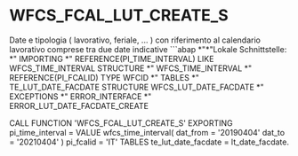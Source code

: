 <h1>WFCS_FCAL_LUT_CREATE_S</h1>
Date e tipologia ( lavorativo, feriale, ... ) con riferimento al calendario lavorativo comprese tra due date indicative
```abap
*"*"Lokale Schnittstelle:
*"  IMPORTING
*"     REFERENCE(PI_TIME_INTERVAL) LIKE  WFCS_TIME_INTERVAL STRUCTURE
*"        WFCS_TIME_INTERVAL
*"     REFERENCE(PI_FCALID) TYPE  WFCID
*"  TABLES
*"      TE_LUT_DATE_FACDATE STRUCTURE  WFCS_LUT_DATE_FACDATE
*"  EXCEPTIONS
*"      ERROR_INTERFACE
*"      ERROR_LUT_DATE_FACDATE_CREATE

CALL FUNCTION 'WFCS_FCAL_LUT_CREATE_S'
      EXPORTING
        pi_time_interval    = VALUE wfcs_time_interval( dat_from = '20190404' dat_to = '20210404' )
        pi_fcalid           = 'IT'
      TABLES
        te_lut_date_facdate = lt_date_facdate.
```
